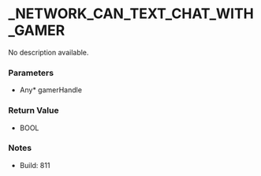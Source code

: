 # _NETWORK_CAN_TEXT_CHAT_WITH_GAMER

No description available.

### Parameters
* Any* gamerHandle

### Return Value
* BOOL

### Notes
* Build: 811

